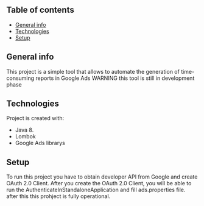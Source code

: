 ## Table of contents
* [General info](#general-info)
* [Technologies](#technologies)
* [Setup](#setup)

## General info
This project is a simple tool that allows to automate the generation of time-consuming reports in Google Ads
WARNING this tool is still in development phase 

	
## Technologies
Project is created with:
* Java 8.
* Lombok
* Google Ads librarys
	
## Setup
To run this project you have to obtain developer API from Google and create OAuth 2.0 Client.
After you create the OAuth 2.0 Client, you will be able to run the AuthenticateInStandaloneApplication and fill ads.properties file.
after this this prohject is fully operational.

